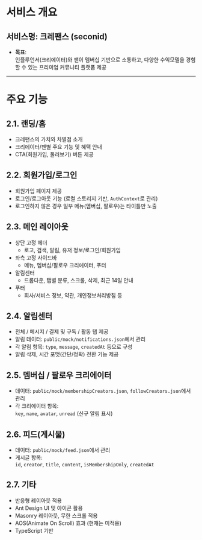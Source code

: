 # 서비스 개요

## 서비스명: **크레팬스 (seconid)**

- **목표**:  
  인플루언서(크리에이터)와 팬이 멤버십 기반으로 소통하고, 다양한 수익모델을 경험할 수 있는 프리미엄 커뮤니티 플랫폼 제공

---

# 주요 기능

## 2.1. 랜딩/홈

- 크레팬스의 가치와 차별점 소개
- 크리에이터/팬별 주요 기능 및 혜택 안내
- CTA(회원가입, 둘러보기) 버튼 제공

## 2.2. 회원가입/로그인

- 회원가입 페이지 제공
- 로그인/로그아웃 기능 (로컬 스토리지 기반, `AuthContext`로 관리)
- 로그인하지 않은 경우 일부 메뉴(멤버십, 팔로우)는 타이틀만 노출

## 2.3. 메인 레이아웃

- 상단 고정 헤더
  - 로고, 검색, 알림, 유저 정보/로그인/회원가입
- 좌측 고정 사이드바
  - 메뉴, 멤버십/팔로우 크리에이터, 푸터
- 알림센터
  - 드롭다운, 탭별 분류, 스크롤, 삭제, 최근 14일 안내
- 푸터
  - 회사/서비스 정보, 약관, 개인정보처리방침 등

## 2.4. 알림센터

- 전체 / 메시지 / 결제 및 구독 / 활동 탭 제공
- 알림 데이터: `public/mock/notifications.json`에서 관리
- 각 알림 항목: `type`, `message`, `createdAt` 등으로 구성
- 알림 삭제, 시간 포맷(간단/정확) 전환 기능 제공

## 2.5. 멤버십 / 팔로우 크리에이터

- 데이터: `public/mock/membershipCreators.json`, `followCreators.json`에서 관리
- 각 크리에이터 항목:  
  `key`, `name`, `avatar`, `unread` (신규 알림 표시)

## 2.6. 피드(게시물)

- 데이터: `public/mock/feed.json`에서 관리
- 게시글 항목:  
  `id`, `creator`, `title`, `content`, `isMembershipOnly`, `createdAt`

## 2.7. 기타

- 반응형 레이아웃 적용
- Ant Design UI 및 아이콘 활용
- Masonry 레이아웃, 무한 스크롤 적용
- AOS(Animate On Scroll) 효과 (현재는 미적용)
- TypeScript 기반
